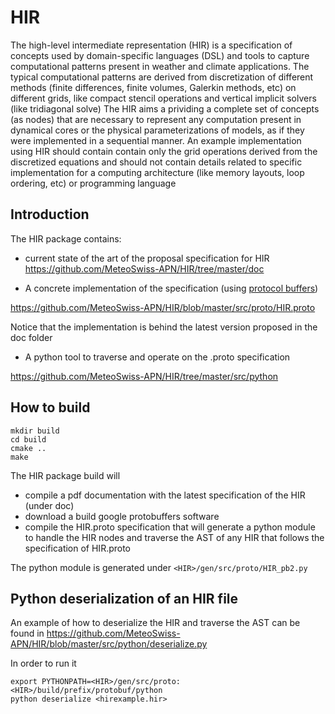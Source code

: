 # HIR

The high-level intermediate representation (HIR) is a specification of concepts used by domain-specific languages (DSL) and tools to capture computational patterns present in weather and climate applications. 
The typical computational patterns are derived from discretization of different methods (finite differences, finite volumes, Galerkin methods, etc) on different grids, like compact stencil operations and vertical implicit solvers (like tridiagonal solve)
The HIR aims a prividing a complete set of concepts (as nodes) that are necessary to represent any computation present in dynamical cores or the physical parameterizations of models, as if they were implemented in a sequential manner. 
An example implementation using HIR should contain contain only the grid operations derived from the discretized equations and should not contain details related to specific implementation for a computing architecture (like memory layouts, loop ordering, etc) or programming language

## Introduction

The HIR package contains:

* current state of the art of the proposal specification for HIR
https://github.com/MeteoSwiss-APN/HIR/tree/master/doc

* A concrete implementation of the specification (using [protocol buffers](https://developers.google.com/protocol-buffers/))

https://github.com/MeteoSwiss-APN/HIR/blob/master/src/proto/HIR.proto

Notice that the implementation is behind the latest version proposed in the doc folder

* A python tool to traverse and operate on the .proto specification

https://github.com/MeteoSwiss-APN/HIR/tree/master/src/python


## How to build

```
mkdir build
cd build
cmake ..
make 
```

The HIR package build will 
* compile a pdf documentation with the latest specification of the HIR
(under doc)
* download a build google protobuffers software
* compile the HIR.proto specification
that will generate a python module to handle the HIR nodes and traverse the AST of any HIR that follows the specification of HIR.proto

The python module is generated under ``<HIR>/gen/src/proto/HIR_pb2.py``
  
## Python deserialization of an HIR file

An example of how to deserialize the HIR and traverse the AST can be found in
https://github.com/MeteoSwiss-APN/HIR/blob/master/src/python/deserialize.py

In order to run it

```
export PYTHONPATH=<HIR>/gen/src/proto:<HIR>/build/prefix/protobuf/python
python deserialize <hirexample.hir>
```

